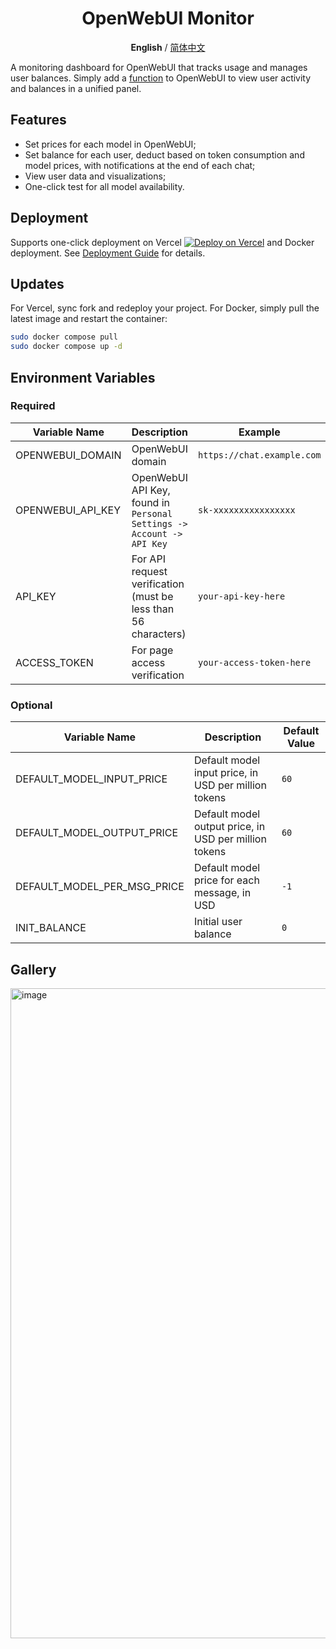 <div align="center">

# OpenWebUI Monitor

**English** / [简体中文](./resources/tutorials/zh-cn/README_zh.md)

</div>

A monitoring dashboard for OpenWebUI that tracks usage and manages user balances. Simply add a [function](https://github.com/VariantConst/OpenWebUI-Monitor/blob/main/resources/functions/openwebui_monitor.py) to OpenWebUI to view user activity and balances in a unified panel.

## Features

- Set prices for each model in OpenWebUI;
- Set balance for each user, deduct based on token consumption and model prices, with notifications at the end of each chat;
- View user data and visualizations;
- One-click test for all model availability.

## Deployment

Supports one-click deployment on Vercel [![Deploy on Vercel](https://vercel.com/button)](https://vercel.com/new/clone?repository-url=https%3A%2F%2Fgithub.com%2FVariantConst%2FOpenWebUI-Monitor&project-name=openwebui-monitor&repository-name=openwebui-monitor&env=OPENWEBUI_DOMAIN,OPENWEBUI_API_KEY,ACCESS_TOKEN,API_KEY) and Docker deployment. See [Deployment Guide](https://github.com/VariantConst/OpenWebUI-Monitor/blob/main/resources/tutorials/en/deployment_guide.md) for details.

## Updates

For Vercel, sync fork and redeploy your project. For Docker, simply pull the latest image and restart the container:

```bash
sudo docker compose pull
sudo docker compose up -d
```

## Environment Variables

### Required

| Variable Name     | Description                                                           | Example                    |
| ----------------- | --------------------------------------------------------------------- | -------------------------- |
| OPENWEBUI_DOMAIN  | OpenWebUI domain                                                      | `https://chat.example.com` |
| OPENWEBUI_API_KEY | OpenWebUI API Key, found in `Personal Settings -> Account -> API Key` | `sk-xxxxxxxxxxxxxxxx`      |
| API_KEY           | For API request verification (must be less than 56 characters)        | `your-api-key-here`        |
| ACCESS_TOKEN      | For page access verification                                          | `your-access-token-here`   |

### Optional

| Variable Name               | Description                                           | Default Value |
| --------------------------- | ----------------------------------------------------- | ------------- |
| DEFAULT_MODEL_INPUT_PRICE   | Default model input price, in USD per million tokens  | `60`          |
| DEFAULT_MODEL_OUTPUT_PRICE  | Default model output price, in USD per million tokens | `60`          |
| DEFAULT_MODEL_PER_MSG_PRICE | Default model price for each message, in USD          | `-1`          |
| INIT_BALANCE                | Initial user balance                                  | `0`           |

<h2>Gallery</h2>

<img width="1040" alt="image" src="https://github.com/user-attachments/assets/b72a92a9-4d84-4a34-a273-0987a1783b47">
